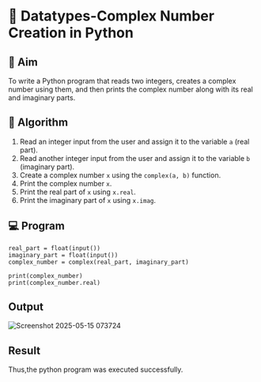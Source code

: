 # 🧮 Datatypes-Complex Number Creation in Python

## 🎯 Aim
To write a Python program that reads two integers, creates a complex number using them, and then prints the complex number along with its real and imaginary parts.

## 🧠 Algorithm
1. Read an integer input from the user and assign it to the variable `a` (real part).
2. Read another integer input from the user and assign it to the variable `b` (imaginary part).
3. Create a complex number `x` using the `complex(a, b)` function.
4. Print the complex number `x`.
5. Print the real part of `x` using `x.real`.
6. Print the imaginary part of `x` using `x.imag`.

## 💻 Program
```
real_part = float(input())
imaginary_part = float(input())
complex_number = complex(real_part, imaginary_part)

print(complex_number)
print(complex_number.real)
```

## Output
![Screenshot 2025-05-15 073724](https://github.com/user-attachments/assets/5d9d2dd4-a933-4bee-a133-d41e20153ad4)


## Result
Thus,the python program was executed successfully.
